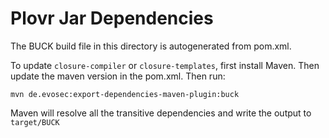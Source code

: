 Plovr Jar Dependencies
===========================

The BUCK build file in this directory is autogenerated from pom.xml.

To update `closure-compiler` or `closure-templates`, first install Maven.
Then update the maven version in the pom.xml. Then run:

```
mvn de.evosec:export-dependencies-maven-plugin:buck
```

Maven will resolve all the transitive dependencies and write the output to `target/BUCK`